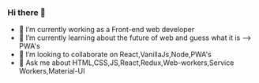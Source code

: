 ### Hi there 👋

<!--
**abyss-kp/abyss-kp** is a ✨ _special_ ✨ repository because its `README.md` (this file) appears on your GitHub profile.

Here are some ideas to get you started:
- 🤔 I’m looking for help with ...
- 📫 How to reach me: ...
- 😄 Pronouns: ...
- ⚡ Fun fact: ...
-->
- 🔭 I’m currently working as a Front-end web developer
- 🌱 I’m currently learning about the future of web and guess what it is --> PWA's
- 👯 I’m looking to collaborate on React,VanillaJs,Node,PWA's
- 💬 Ask me about HTML,CSS,JS,React,Redux,Web-workers,Service Workers,Material-UI


